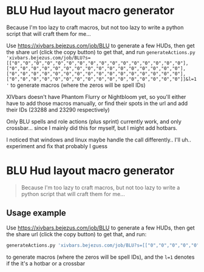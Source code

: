 # BLU Hud layout macro generator
Because I'm too lazy to craft macros, but not too lazy to write a python script that will craft them for me...

Use https://xivbars.bejezus.com/job/BLU to generate a few HUDs, then get the share url (click the copy button) to get that, and run `generateActions.py 'xivbars.bejezus.com/job/BLU?s=[["0","0","0","0","0","0","0","0","0","0","0","0","0","0","0","0"],["0","0","0","0","0","0","0","0","0","0","0","0","0","0","0","0"],["0","0","0","0","0","0","0","0","0","0","0","0","0","0","0","0"],["0","0","0","0","0","0","0","0","0","0","0","0","0","0","0","0"]]&l=1'` to generate macros (where the zeros will be spell IDs)

XIVbars doesn't have Phantom Flurry or Nightbloom yet, so you'll either have to add those macros manually, or find their spots in the url and add their IDs (23288 and 23290 respectively)

Only BLU spells and role actions (plus sprint) currently work, and only crossbar... since I mainly did this for myself, but I might add hotbars.

I noticed that windows and linux maybe handle the call differently.. I'll uh.. experiment and fix that probably I guess

# BLU Hud layout macro generator
> Because I'm too lazy to craft macros, but not too lazy to write a python script that will craft them for me...

## Usage example

Use https://xivbars.bejezus.com/job/BLU to generate a few HUDs, then get the share url (click the copy button) to get that, and run:

```py
generateActions.py 'xivbars.bejezus.com/job/BLU?s=[["0","0","0","0","0","0","0","0","0","0","0","0","0","0","0","0"],["0","0","0","0","0","0","0","0","0","0","0","0","0","0","0","0"],["0","0","0","0","0","0","0","0","0","0","0","0","0","0","0","0"],["0","0","0","0","0","0","0","0","0","0","0","0","0","0","0","0"]]&l=1'
```

to generate macros (where the zeros will be spell IDs), and the `l=1` denotes if the it's a hotbar or a crossbar
